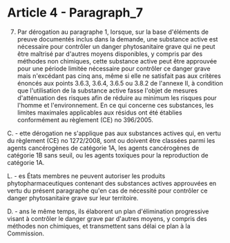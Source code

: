 # Article 4 - Paragraph_7

7. Par dérogation au paragraphe 1, lorsque, sur la base d'éléments de preuve documentés inclus dans la demande, une substance active est nécessaire pour contrôler un danger phytosanitaire grave qui ne peut être maîtrisé par d'autres moyens disponibles, y compris par des méthodes non chimiques, cette substance active peut être approuvée pour une période limitée nécessaire pour contrôler ce danger grave mais n'excédant pas cinq ans, même si elle ne satisfait pas aux critères énoncés aux points 3.6.3, 3.6.4, 3.6.5 ou 3.8.2 de l'annexe II, à condition que l'utilisation de la substance active fasse l'objet de mesures d'atténuation des risques afin de réduire au minimum les risques pour l'homme et l'environnement. En ce qui concerne ces substances, les limites maximales applicables aux résidus ont été établies conformément au règlement (CE) no 396/2005.

C. - ette dérogation ne s'applique pas aux substances actives qui, en vertu du règlement (CE) no 1272/2008, sont ou doivent être classées parmi les agents cancérogènes de catégorie 1A, les agents cancérogènes de catégorie 1B sans seuil, ou les agents toxiques pour la reproduction de catégorie 1A.

L. - es États membres ne peuvent autoriser les produits phytopharmaceutiques contenant des substances actives approuvées en vertu du présent paragraphe qu'en cas de nécessité pour contrôler ce danger phytosanitaire grave sur leur territoire.

D. - ans le même temps, ils élaborent un plan d'élimination progressive visant à contrôler le danger grave par d'autres moyens, y compris des méthodes non chimiques, et transmettent sans délai ce plan à la Commission.
